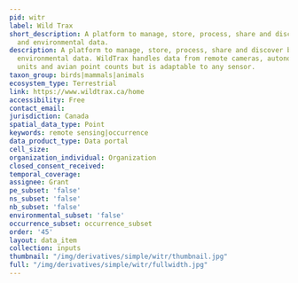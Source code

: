 ```yaml
---
pid: witr
label: Wild Trax
short_description: A platform to manage, store, process, share and discover biological
  and environmental data.
description: A platform to manage, store, process, share and discover biological and
  environmental data. WildTrax handles data from remote cameras, autonomous recording
  units and avian point counts but is adaptable to any sensor.
taxon_group: birds|mammals|animals
ecosystem_type: Terrestrial
link: https://www.wildtrax.ca/home
accessibility: Free
contact_email: 
jurisdiction: Canada
spatial_data_type: Point
keywords: remote sensing|occurrence
data_product_type: Data portal
cell_size: 
organization_individual: Organization
closed_consent_received: 
temporal_coverage: 
assignee: Grant
pe_subset: 'false'
ns_subset: 'false'
nb_subset: 'false'
environmental_subset: 'false'
occurrence_subset: occurrence_subset
order: '45'
layout: data_item
collection: inputs
thumbnail: "/img/derivatives/simple/witr/thumbnail.jpg"
full: "/img/derivatives/simple/witr/fullwidth.jpg"
---
```

